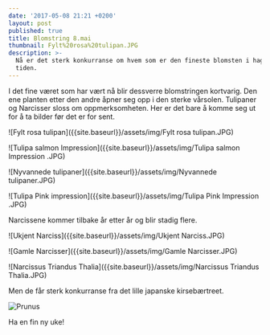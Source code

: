 ```yaml
---
date: '2017-05-08 21:21 +0200'
layout: post
published: true
title: Blomstring 8.mai
thumbnail: Fylt%20rosa%20tulipan.JPG
description: >-
  Nå er det sterk konkurranse om hvem som er den fineste blomsten i hagen for
  tiden.
---
```


I det fine været som har vært nå blir dessverre blomstringen kortvarig. Den ene planten etter den andre åpner seg opp i den sterke vårsolen. Tulipaner og Narcisser sloss om oppmerksomheten. Her er det bare å komme seg ut for å ta bilder før det er for sent. 

![Fylt rosa tulipan]({{site.baseurl}}/assets/img/Fylt rosa tulipan.JPG)

![Tulipa salmon Impression]({{site.baseurl}}/assets/img/Tulipa salmon Impression .JPG)

<!--more-->

![Nyvannede tulipaner]({{site.baseurl}}/assets/img/Nyvannede tulipaner.JPG)

![Tulipa Pink impression]({{site.baseurl}}/assets/img/Tulipa Pink Impression .JPG)

 Narcissene kommer tilbake år etter år og blir stadig flere.

![Ukjent Narciss]({{site.baseurl}}/assets/img/Ukjent Narciss.JPG)

![Gamle Narcisser]({{site.baseurl}}/assets/img/Gamle Narcisser.JPG)

![Narcissus Triandus Thalia]({{site.baseurl}}/assets/img/Narcissus Triandus Thalia.JPG)

Men de får sterk konkurranse fra det lille japanske kirsebærtreet. 

![Prunus]({{site.baseurl}}/assets/img/Prunus.JPG)


Ha en fin ny uke!
